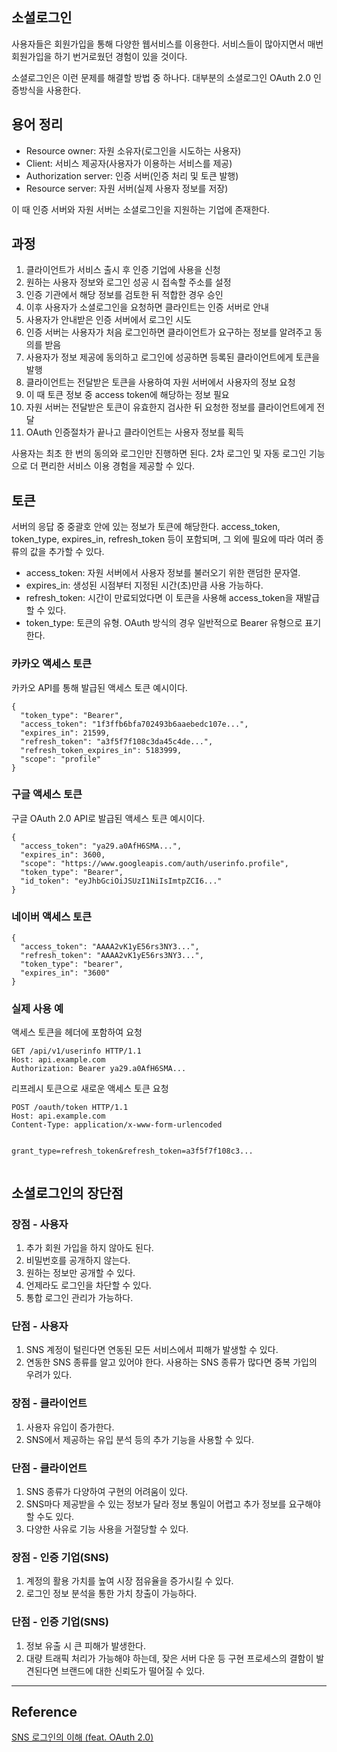 <h2 id="소셜로그인">소셜로그인</h2>
<p>사용자들은 회원가입을 통해 다양한 웹서비스를 이용한다.
서비스들이 많아지면서 매번 회원가입을 하기 번거로웠던 경험이 있을 것이다.</p>
<p>소셜로그인은 이런 문제를 해결할 방법 중 하나다.
대부분의 소셜로그인 OAuth 2.0 인증방식을 사용한다.</p>
<h2 id="용어-정리">용어 정리</h2>
<ul>
<li>Resource owner: 자원 소유자(로그인을 시도하는 사용자)</li>
<li>Client: 서비스 제공자(사용자가 이용하는 서비스를 제공)</li>
<li>Authorization server: 인증 서버(인증 처리 및 토큰 발행)</li>
<li>Resource server: 자원 서버(실제 사용자 정보를 저장)</li>
</ul>
<p>이 때 인증 서버와 자원 서버는 소셜로그인을 지원하는 기업에 존재한다.</p>
<h2 id="과정">과정</h2>
<ol>
<li>클라이언트가 서비스 출시 후 인증 기업에 사용을 신청</li>
<li>원하는 사용자 정보와 로그인 성공 시 접속할 주소를 설정</li>
<li>인증 기관에서 해당 정보를 검토한 뒤 적합한 경우 승인</li>
<li>이후 사용자가 소셜로그인을 요청하면 클라인트는 인증 서버로 안내</li>
<li>사용자가 안내받은 인증 서버에서 로그인 시도</li>
<li>인증 서버는 사용자가 처음 로그인하면 클라이언트가 요구하는 정보를 알려주고 동의를 받음</li>
<li>사용자가 정보 제공에 동의하고 로그인에 성공하면 등록된 클라이언트에게 토큰을 발행</li>
<li>클라이언트는 전달받은 토큰을 사용하여 자원 서버에서 사용자의 정보 요청</li>
<li>이 때 토큰 정보 중 access token에 해당하는 정보 필요</li>
<li>자원 서버는 전달받은 토큰이 유효한지 검사한 뒤 요청한 정보를 클라이언트에게 전달</li>
<li>OAuth 인증절차가 끝나고 클라이언트는 사용자 정보를 획득</li>
</ol>
<p>사용자는 최초 한 번의 동의와 로그인만 진행하면 된다.
2차 로그인 및 자동 로그인 기능으로 더 편리한 서비스 이용 경험을 제공할  수 있다.</p>
<h2 id="토큰">토큰</h2>
<p>서버의 응답 중 중괄호 안에 있는 정보가 토큰에 해당한다.
access_token, token_type, expires_in, refresh_token 등이 포함되며,
그 외에 필요에 따라 여러 종류의 값을 추가할 수 있다.</p>
<ul>
<li>access_token: 자원 서버에서 사용자 정보를 불러오기 위한 랜덤한 문자열.</li>
<li>expires_in: 생성된 시점부터 지정된 시간(초)만큼 사용 가능하다.</li>
<li>refresh_token: 시간이 만료되었다면 이 토큰을 사용해 access_token을 재발급할 수 있다.</li>
<li>token_type: 토큰의 유형. OAuth 방식의 경우 일반적으로 Bearer 유형으로 표기한다.</li>
</ul>
<h3 id="카카오-액세스-토큰">카카오 액세스 토큰</h3>
<p>카카오 API를 통해 발급된 액세스 토큰 예시이다.</p>
<pre><code class="language-json">{
  &quot;token_type&quot;: &quot;Bearer&quot;,
  &quot;access_token&quot;: &quot;1f3ffb6bfa702493b6aaebedc107e...&quot;,
  &quot;expires_in&quot;: 21599,
  &quot;refresh_token&quot;: &quot;a3f5f7f108c3da45c4de...&quot;,
  &quot;refresh_token_expires_in&quot;: 5183999,
  &quot;scope&quot;: &quot;profile&quot;
}</code></pre>
<h3 id="구글-액세스-토큰">구글 액세스 토큰</h3>
<p>구글 OAuth 2.0 API로 발급된 액세스 토큰 예시이다.</p>
<pre><code class="language-json">{
  &quot;access_token&quot;: &quot;ya29.a0AfH6SMA...&quot;,
  &quot;expires_in&quot;: 3600,
  &quot;scope&quot;: &quot;https://www.googleapis.com/auth/userinfo.profile&quot;,
  &quot;token_type&quot;: &quot;Bearer&quot;,
  &quot;id_token&quot;: &quot;eyJhbGciOiJSUzI1NiIsImtpZCI6...&quot;
}</code></pre>
<h3 id="네이버-액세스-토큰">네이버 액세스 토큰</h3>
<pre><code class="language-json">{
  &quot;access_token&quot;: &quot;AAAA2vK1yE56rs3NY3...&quot;,
  &quot;refresh_token&quot;: &quot;AAAA2vK1yE56rs3NY3...&quot;,
  &quot;token_type&quot;: &quot;bearer&quot;,
  &quot;expires_in&quot;: &quot;3600&quot;
}</code></pre>
<h3 id="실제-사용-예">실제 사용 예</h3>
<p>액세스 토큰을 헤더에 포함하여 요청</p>
<pre><code class="language-http">GET /api/v1/userinfo HTTP/1.1
Host: api.example.com
Authorization: Bearer ya29.a0AfH6SMA...</code></pre>
<p>리프레시 토큰으로 새로운 액세스 토큰 요청</p>
<pre><code class="language-http">POST /oauth/token HTTP/1.1
Host: api.example.com
Content-Type: application/x-www-form-urlencoded

grant_type=refresh_token&amp;refresh_token=a3f5f7f108c3...</code></pre>
<h2 id="소셜로그인의-장단점">소셜로그인의 장단점</h2>
<h3 id="장점---사용자">장점 - 사용자</h3>
<ol>
<li>추가 회원 가입을 하지 않아도 된다.</li>
<li>비밀번호를 공개하지 않는다.</li>
<li>원하는 정보만 공개할 수 있다.</li>
<li>언제라도 로그인을 차단할 수 있다.</li>
<li>통합 로그인 관리가 가능하다.</li>
</ol>
<h3 id="단점---사용자">단점 - 사용자</h3>
<ol>
<li>SNS 계정이 털린다면 연동된 모든 서비스에서 피해가 발생할 수 있다.</li>
<li>연동한 SNS 종류를 알고 있어야 한다. 사용하는 SNS 종류가 많다면 중복 가입의 우려가 있다.</li>
</ol>
<h3 id="장점---클라이언트">장점 - 클라이언트</h3>
<ol>
<li>사용자 유입이 증가한다.</li>
<li>SNS에서 제공하는 유입 분석 등의 추가 기능을 사용할 수 있다.</li>
</ol>
<h3 id="단점---클라이언트">단점 - 클라이언트</h3>
<ol>
<li>SNS 종류가 다양하여 구현의 어려움이 있다.</li>
<li>SNS마다 제공받을 수 있는 정보가 달라 정보 통일이 어렵고 추가 정보를 요구해야 할 수도 있다.</li>
<li>다양한 사유로 기능 사용을 거절당할 수 있다.</li>
</ol>
<h3 id="장점---인증-기업sns">장점 - 인증 기업(SNS)</h3>
<ol>
<li>계정의 활용 가치를 높여 시장 점유율을 증가시킬 수 있다.</li>
<li>로그인 정보 분석을 통한 가치 창출이 가능하다.</li>
</ol>
<h3 id="단점---인증-기업sns">단점 - 인증 기업(SNS)</h3>
<ol>
<li>정보 유출 시 큰 피해가 발생한다.</li>
<li>대량 트래픽 처리가 가능해야 하는데, 잦은 서버 다운 등 구현 프로세스의 결함이 발견된다면 브랜드에 대한 신뢰도가 떨어질 수 있다.</li>
</ol>
<hr />
<h2 id="reference">Reference</h2>
<p><a href="https://youtu.be/xqBxOUFl3g8?si=ih-JhW8NJEBx7u47">SNS 로그인의 이해 (feat. OAuth 2.0)</a></p>